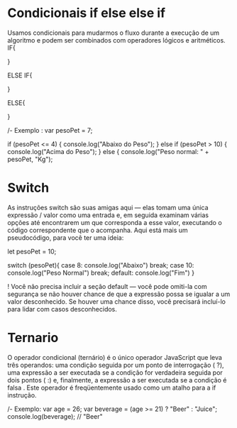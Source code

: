 # Condicionais if else else if

Usamos condicionais para mudarmos o fluxo durante a execução de um algoritmo e podem ser combinados com operadores lógicos e aritméticos.
IF{

}

ELSE IF{

}

ELSE{

}

/- Exemplo : var pesoPet = 7;

if (pesoPet <= 4) {
console.log("Abaixo do Peso");
} else if (pesoPet > 10) {
console.log("Acima do Peso");
} else {
console.log("Peso normal: " + pesoPet, "Kg");

# Switch

As instruções switch são suas amigas aqui — elas tomam uma única expressão / valor como uma entrada e, em seguida examinam várias opções até encontrarem um que corresponda a esse valor, executando o código correspondente que o acompanha. Aqui está mais um pseudocódigo, para você ter uma ideia:

let pesoPet = 10;

switch (pesoPet){
case 8:
console.log("Abaixo")
break;
case 10:
console.log("Peso Normal")
break;
default:
console.log("Fim")
}

! Você não precisa incluir a seção default — você pode omiti-la com segurança se não houver chance de que a expressão possa se igualar a um valor desconhecido. Se houver uma chance disso, você precisará incluí-lo para lidar com casos desconhecidos.

# Ternario

O operador condicional (ternário) é o único operador JavaScript que leva três operandos: uma condição seguida por um ponto de interrogação ( ?), uma expressão a ser executada se a condição for verdadeira seguida por dois pontos ( :) e, finalmente, a expressão a ser executada se a condição é falsa . Este operador é freqüentemente usado como um atalho para a if instrução.

/- Exemplo: var age = 26;
var beverage = (age >= 21) ? "Beer" : "Juice";
console.log(beverage); // "Beer"

